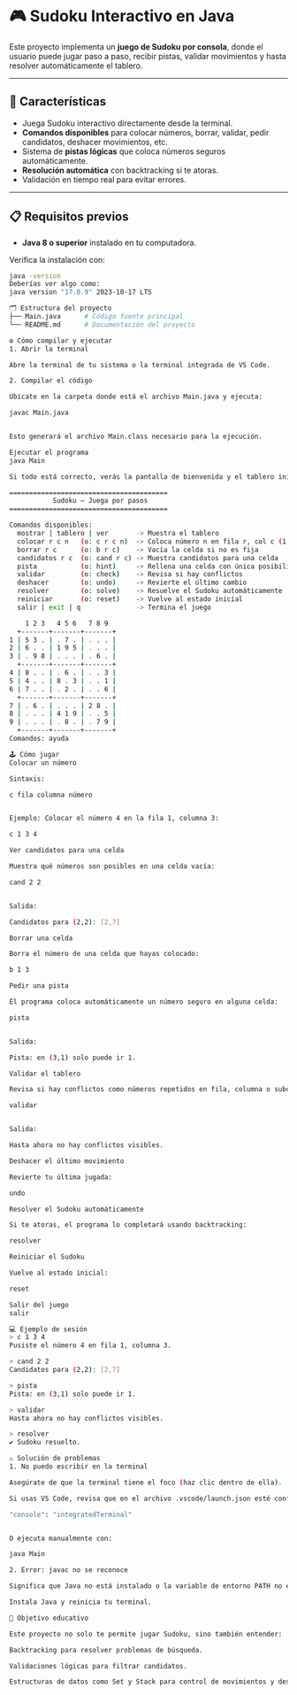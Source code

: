 # 🎮 Sudoku Interactivo en Java

Este proyecto implementa un **juego de Sudoku por consola**, donde el usuario puede jugar paso a paso, recibir pistas, validar movimientos y hasta resolver automáticamente el tablero.

---

## 🚀 Características
- Juega Sudoku interactivo directamente desde la terminal.
- **Comandos disponibles** para colocar números, borrar, validar, pedir candidatos, deshacer movimientos, etc.
- Sistema de **pistas lógicas** que coloca números seguros automáticamente.
- **Resolución automática** con backtracking si te atoras.
- Validación en tiempo real para evitar errores.

---

## 📋 Requisitos previos
- **Java 8 o superior** instalado en tu computadora.
  
Verifica la instalación con:
```bash
java -version
Deberías ver algo como:
java version "17.0.9" 2023-10-17 LTS

🗂️ Estructura del proyecto
├── Main.java      # Código fuente principal
└── README.md      # Documentación del proyecto

⚙️ Cómo compilar y ejecutar
1. Abrir la terminal

Abre la terminal de tu sistema o la terminal integrada de VS Code.

2. Compilar el código

Ubícate en la carpeta donde está el archivo Main.java y ejecuta:

javac Main.java


Esto generará el archivo Main.class necesario para la ejecución.

Ejecutar el programa
java Main

Si todo está correcto, verás la pantalla de bienvenida y el tablero inicial:

========================================
           Sudoku — Juega por pasos     
========================================

Comandos disponibles:
  mostrar | tablero | ver       -> Muestra el tablero
  colocar r c n   (o: c r c n)  -> Coloca número n en fila r, col c (1..9)
  borrar r c      (o: b r c)    -> Vacía la celda si no es fija
  candidatos r c  (o: cand r c) -> Muestra candidatos para una celda
  pista           (o: hint)     -> Rellena una celda con única posibilidad
  validar         (o: check)    -> Revisa si hay conflictos
  deshacer        (o: undo)     -> Revierte el último cambio
  resolver        (o: solve)    -> Resuelve el Sudoku automáticamente
  reiniciar       (o: reset)    -> Vuelve al estado inicial
  salir | exit | q              -> Termina el juego

    1 2 3   4 5 6   7 8 9
  +-------+-------+-------+
1 | 5 3 . | . 7 . | . . . | 
2 | 6 . . | 1 9 5 | . . . | 
3 | . 9 8 | . . . | . 6 . | 
  +-------+-------+-------+
4 | 8 . . | . 6 . | . . 3 | 
5 | 4 . . | 8 . 3 | . . 1 | 
6 | 7 . . | . 2 . | . . 6 | 
  +-------+-------+-------+
7 | . 6 . | . . . | 2 8 . | 
8 | . . . | 4 1 9 | . . 5 | 
9 | . . . | . 8 . | . 7 9 | 
  +-------+-------+-------+
Comandos: ayuda

🕹️ Cómo jugar
Colocar un número

Sintaxis:

c fila columna número


Ejemplo: Colocar el número 4 en la fila 1, columna 3:

c 1 3 4

Ver candidatos para una celda

Muestra qué números son posibles en una celda vacía:

cand 2 2


Salida:

Candidatos para (2,2): [2,7]

Borrar una celda

Borra el número de una celda que hayas colocado:

b 1 3

Pedir una pista

El programa coloca automáticamente un número seguro en alguna celda:

pista


Salida:

Pista: en (3,1) solo puede ir 1.

Validar el tablero

Revisa si hay conflictos como números repetidos en fila, columna o subcuadro:

validar


Salida:

Hasta ahora no hay conflictos visibles.

Deshacer el último movimiento

Revierte tu última jugada:

undo

Resolver el Sudoku automáticamente

Si te atoras, el programa lo completará usando backtracking:

resolver

Reiniciar el Sudoku

Vuelve al estado inicial:

reset

Salir del juego
salir

💻 Ejemplo de sesión
> c 1 3 4
Pusiste el número 4 en fila 1, columna 3.

> cand 2 2
Candidatos para (2,2): [2,7]

> pista
Pista: en (3,1) solo puede ir 1.

> validar
Hasta ahora no hay conflictos visibles.

> resolver
✔ Sudoku resuelto.

⚠️ Solución de problemas
1. No puedo escribir en la terminal

Asegúrate de que la terminal tiene el foco (haz clic dentro de ella).

Si usas VS Code, revisa que en el archivo .vscode/launch.json esté configurado:

"console": "integratedTerminal"


O ejecuta manualmente con:

java Main

2. Error: javac no se reconoce

Significa que Java no está instalado o la variable de entorno PATH no está configurada.

Instala Java y reinicia tu terminal.

🎯 Objetivo educativo

Este proyecto no solo te permite jugar Sudoku, sino también entender:

Backtracking para resolver problemas de búsqueda.

Validaciones lógicas para filtrar candidatos.

Estructuras de datos como Set y Stack para control de movimientos y deshacer jugadas.
